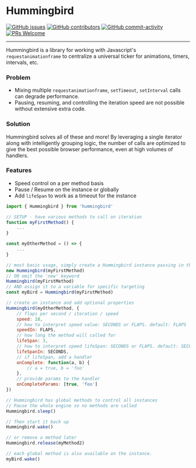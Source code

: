 # Hummingbird

[![GitHub issues](https://img.shields.io/github/issues/kennyarehart/hummingbird.svg?style=flat-square)](https://github.com/kennyarehart/hummingbird)
[![GitHub contributors](https://img.shields.io/github/contributors/kennyarehart/hummingbird.svg?style=flat-square)](https://github.com/kennyarehart/hummingbird/graphs/contributors/)
[![GitHub commit-activity](https://img.shields.io/github/commit-activity/y/kennyarehart/hummingbird.svg?style=flat-square)](https://github.com/kennyarehart/hummingbird/commits/master)
[![PRs Welcome](https://img.shields.io/badge/PRs-welcome-brightgreen.svg?style=flat-square)](http://makeapullrequest.com)

---

Hummingbird is a library for working with Javascript's <code>requestanimationframe</code> to centralize a universal ticker for animations, timers, intervals, etc.

### Problem

-   Mixing multiple <code>requestanimationframe</code>, <code>setTimeout</code>, <code>setInterval</code> calls can degrade performance.
-   Pausing, resuming, and controlling the iteration speed are not possible without extensive extra code.

### Solution

Hummingbird solves all of these and more! By leveraging a single iterator along with intelligently grouping logic, the number of calls are optimized to give the best possible browser performance, even at high volumes of handlers.

### Features

-   Speed control on a per method basis
-   Pause / Resume on the instance or globally
-   Add <code>lifeSpan</code> to work as a timeout for the instance

```js
import { Hummingbird } from 'hummingbird'

// SETUP - have various methods to call on iteration
function myFirstMethod() {
	...
}

const myOtherMethod = () => {
	...
}

// most basic usage, simply create a Hummingbird instance passing in the method to be called
new Hummingbird(myFirstMethod)
// OR omit the 'new' keyword
Hummingbird(myFirstMethod)
// AND assign it to a variable for specific targeting
const myBird = Hummingbird(myFirstMethod)

// create an instance and add optional properties
Hummingbird(myOtherMethod, {
	// flaps per second / iteration / speed
	speed: 18,
	// how to interpret speed value: SECONDS or FLAPS. default: FLAPS
	speedIn: FLAPS,
	// how long the method will called for
	lifeSpan: 3,
	// how to interpret speed lifeSpan: SECONDS or FLAPS. default: SECONDS
	lifeSpanIn: SECONDS,
	// if lifeSpan, add a handler
	onComplete: function(a, b) {
		// a = true, b = 'foo'
	},
	// provide params to the handler
	onCompleteParams: [true, 'foo']
})

// Hummingbird has global methods to control all instances
// Pause the whole engine so no methods are called
Hummingbird.sleep()

// Then start it back up
Hummingbird.wake()

// or remove a method later
Hummingbird.release(myMethod2)

// each global method is also available on the instance.
myBird.wake()
```
